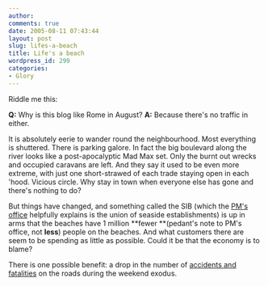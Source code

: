 ```yaml
---
author:
comments: true
date: 2005-08-11 07:43:44
layout: post
slug: lifes-a-beach
title: Life's a beach
wordpress_id: 299
categories:
- Glory
---
```


Riddle me this:

**Q:** Why is this blog like Rome in August?
**A:** Because there's no traffic in either.

It is absolutely eerie to wander round the neighbourhood. Most everything is shuttered. There is parking galore. In fact the big boulevard along the river looks like a post-apocalyptic Mad Max set. Only the burnt out wrecks and occupied caravans are left. And they say it used to be even more extreme, with just one short-strawed of each trade staying open in each 'hood. Vicious circle. Why stay in town when everyone else has gone and there's nothing to do?

But things have changed, and something called the SIB (which the [PM's office](http://www.agi.it/english/news.pl?doc=200508101425-1078-RT1-CRO-0-NF11&page=0&id=agionline-eng.oggitalia) helpfully explains is the union of seaside establishments) is up in arms that the beaches have 1 million **fewer **(pedant's note to PM's office, not **less**) people on the beaches. And what customers there are seem to be spending as little as possible. Could it be that the economy is to blame?

There is one possible benefit: a drop in the number of [accidents and fatalities](http://www.agi.it/english/news.pl?doc=200508081348-1087-RT1-CRO-0-NF11&page=0&id=agionline-eng.oggitalia) on the roads during the weekend exodus.
